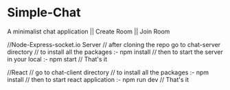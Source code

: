 # Simple-Chat
A minimalist chat application || Create Room || Join Room

//Node-Express-socket.io Server
//
after cloning the repo go to chat-server directory
//
to install all the packages :- npm install
//
then to start the server in your local :- npm start
//
That's it

//React
//
go to chat-client directory
//
to install all the packages :- npm install
//
then to start react application :- npm run dev
//
That's it
